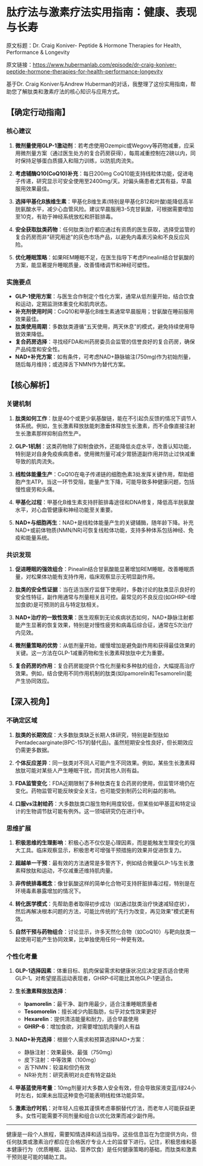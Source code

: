 # 肽疗法与激素疗法实用指南：健康、表现与长寿

原文标题：Dr. Craig Koniver- Peptide & Hormone Therapies for Health, Performance & Longevity

原文链接：https://www.hubermanlab.com/episode/dr-craig-koniver-peptide-hormone-therapies-for-health-performance-longevity

基于Dr. Craig Koniver与Andrew Huberman的对话，我整理了这份实用指南，帮助您了解肽类和激素疗法的核心知识与应用方式。

## 【确定行动指南】

### 核心建议
1. **微剂量使用GLP-1激动剂**：若考虑使用Ozempic或Wegovy等药物减重，应采用微剂量方案（通过医生处方的复合药房获得），每周减重控制在2磅以内，同时保持足够蛋白质摄入和阻力训练，以防肌肉流失。

2. **考虑辅酶Q10(CoQ10)补充**：每日200mg CoQ10能支持线粒体功能，促进电子传递，研究显示可安全使用至2400mg/天。对偏头痛患者尤其有益，早晨服用效果最佳。

3. **选择甲基化B族维生素**：甲基化B维生素(特别是甲基化B12和叶酸)能降低高半胱氨酸水平，减少心血管风险。建议早晨服用3-5克甘氨酸，可根据需要增加至10克，有助于神经系统放松和肝脏排毒。

4. **安全获取肽类药物**：任何肽类治疗都应通过有资质的医生获取，选择受监管的复合药房而非"研究用途"的灰色市场产品，以避免内毒素污染和不良反应风险。

5. **优化睡眠策略**：如果REM睡眠不足，在医生指导下考虑Pinealin结合甘氨酸的方案，能显著提升睡眠质量，改善情绪调节和神经可塑性。

### 实施要点
* **GLP-1使用方案**：与医生合作制定个性化方案，通常从低剂量开始，结合饮食和运动，定期监测体重变化和肌肉状态。
* **补充剂使用时间**：CoQ10和甲基化B维生素通常早晨服用；甘氨酸在睡前服用效果最佳。
* **肽类使用周期**：多数肽类遵循"五天使用，两天休息"的模式，避免持续使用导致效果降低。
* **复合药房选择**：寻找经FDA和州药房委员会监管的信誉良好的复合药房，确保产品纯度和安全性。
* **NAD+补充方案**：如有条件，可考虑NAD+静脉输注(750mg)作为初始剂量，随后每月维持；或选择舌下NMN作为替代方案。

## 【核心解析】

### 关键机制
1. **肽类如何工作**：肽是40个或更少氨基酸链，能在不引起负反馈的情况下调节人体系统。例如，生长激素释放肽能刺激垂体释放生长激素，而不会像直接注射生长激素那样抑制自然生产。

2. **GLP-1机制**：这类药物除了抑制食欲外，还能降低炎症水平，改善认知功能，特别是对自身免疫疾病患者。使用微剂量可减少胃肠道副作用并防止过快减重导致的肌肉流失。

3. **线粒体能量生产**：CoQ10在电子传递链的细胞色素3处发挥关键作用，帮助细胞产生ATP。当这一环节受阻，能量产生下降，可能导致多种健康问题，包括慢性疲劳和头痛。

4. **甲基化过程**：甲基化B维生素支持肝脏排毒途径和DNA修复，降低高半胱氨酸水平，对心血管健康和神经功能至关重要。

5. **NAD+与细胞再生**：NAD+是线粒体能量产生的关键辅酶，随年龄下降。补充NAD+或前体物质(NMN/NR)可恢复线粒体功能，支持多种体系包括神经、免疫和能量系统。

### 共识发现
1. **促进睡眠的强效组合**：Pinealin结合甘氨酸能显著增加REM睡眠，改善睡眠质量，对松果体功能有支持作用，临床观察显示无明显副作用。

2. **肽类的安全性证据**：当在适当医疗监督下使用时，多数讨论的肽类显示良好的安全性特征，副作用通常与剂量相关且可控。最常见的不良反应(如GHRP-6增加食欲)是可预测的且与特定肽相关。

3. **NAD+治疗的一致性效果**：医生观察到无论疾病状态如何，NAD+静脉注射都能产生显著的恢复效果，特别是对慢性疲劳和病毒后综合征，通常在5次治疗内见效。

4. **微剂量策略的优势**：从低剂量开始，缓慢增加是避免副作用和获得最佳效果的关键。这一方法在GLP-1减重药物和生长激素释放肽中尤为重要。

5. **复合药房的作用**：复合药房能提供个性化剂量和多种肽的组合，大幅提高治疗效果。例如，结合使用不同作用机制的肽类(如Ipamorelin和Tesamorelin)能产生协同效应。

## 【深入视角】

### 不确定区域
1. **肽类的长期效应**：大多数肽类缺乏长期人体研究，特别是新型肽如Pentadecaarginate(BPC-157的替代品)。虽然短期安全性良好，但长期效应仍需更多数据。

2. **个体反应差异**：同一肽类对不同人可能产生不同效果。例如，某些生长激素释放肽可能对某些人产生睡眠干扰，而对其他人则有益。

3. **FDA监管变化**：FDA近期限制了多种肽类在复合药房的使用，但监管环境仍在变化。药物监管可能反映安全关注，也可能受到制药公司利益的影响。

4. **口服vs注射给药**：大多数肽类口服生物利用度较低，但某些如甲基蓝和特定设计的生物调节肽可能有例外。这一领域研究仍在进行中。

### 思维扩展
1. **积极思维的生理影响**：积极心态不仅仅是心理因素，而是能触发生理变化的强大工具。临床观察显示，积极思考可增强干预措施的效果并促进恢复力。

2. **超越单一干预**：最有效的方法通常是多管齐下，例如结合微量GLP-1与生长激素释放肽和运动，不仅减重还维持肌肉量。

3. **非传统排毒概念**：像甘氨酸这样的简单化合物可支持肝脏排毒过程，特别是在环境毒素暴露增加的情况下。

4. **转化医学模式**：先帮助患者取得初步成功（如通过肽类治疗快速减轻症状），然后再解决根本问题的方法，可能比传统的"先行为改变，再见效果"模式更有效。

5. **自然干预与药物组合**：讨论显示，许多天然化合物（如CoQ10）与靶向肽类一起使用可能产生协同效果，比单独使用任何一种更有效。

### 个性化考量
1. **GLP-1选择因素**：体重目标、肌肉保留需求和健康状况应决定是否适合使用GLP-1。对希望提高运动表现者，GHRP-6可能比其他GLP-1更适合。

2. **生长激素释放肽选择**：
   - **Ipamorelin**：最干净、副作用最少，适合注重睡眠质量者
   - **Tesomorelin**：擅长减少内脏脂肪，似乎对女性效果更好
   - **Hexarelin**：提供清洁能量和耐力，适合早晨使用
   - **GHRP-6**：增加食欲，对需要增加肌肉量的人有益

3. **NAD+补充选择**：根据个人需求和预算选择NAD+方案：
   - 静脉注射：效果最快、最强（750mg）
   - 皮下注射：中等效果（100mg）
   - 舌下NMN：较温和但仍有效
   - NR补充剂：研究表明对炎症有特定益处

4. **甲基蓝使用考量**：10mg剂量对大多数人安全有效，但会导致尿液变蓝/绿24小时左右，如果未出现这种变色可能表明线粒体功能异常。

5. **激素治疗时机**：对年轻人应极其谨慎考虑睾酮替代疗法，而老年人可能获益更多。女性可能需要不同剂量和组合以优化效果而减少副作用。

---

健康是一段个人旅程，需要知情选择和适当指导。这些信息旨在为您提供方向，但任何肽类或激素治疗都应在合格医疗专业人士的监督下进行。记住，积极思维和基本健康行为（优质睡眠、运动、营养饮食）是任何健康策略的基础，而肽类和激素干预则是可能的辅助工具。
